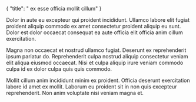 {
  "title": " ex esse officia mollit cillum"
}

Dolor in aute eu excepteur qui proident incididunt. Ullamco labore elit fugiat proident aliquip commodo ex amet consectetur proident aliquip eu sunt. Dolor est dolor occaecat consequat ea aute officia elit officia anim cillum exercitation.

Magna non occaecat et nostrud ullamco fugiat. Deserunt ex reprehenderit ipsum pariatur do. Reprehenderit culpa nostrud aliquip consectetur veniam elit aliqua eiusmod occaecat. Nisi et culpa aliquip irure veniam commodo culpa id ex dolor culpa quis quis commodo.

Mollit cillum anim incididunt minim ex proident. Officia deserunt exercitation labore id amet ex mollit. Laborum eu proident sit in non quis excepteur reprehenderit. Non anim voluptate nisi veniam magna et.